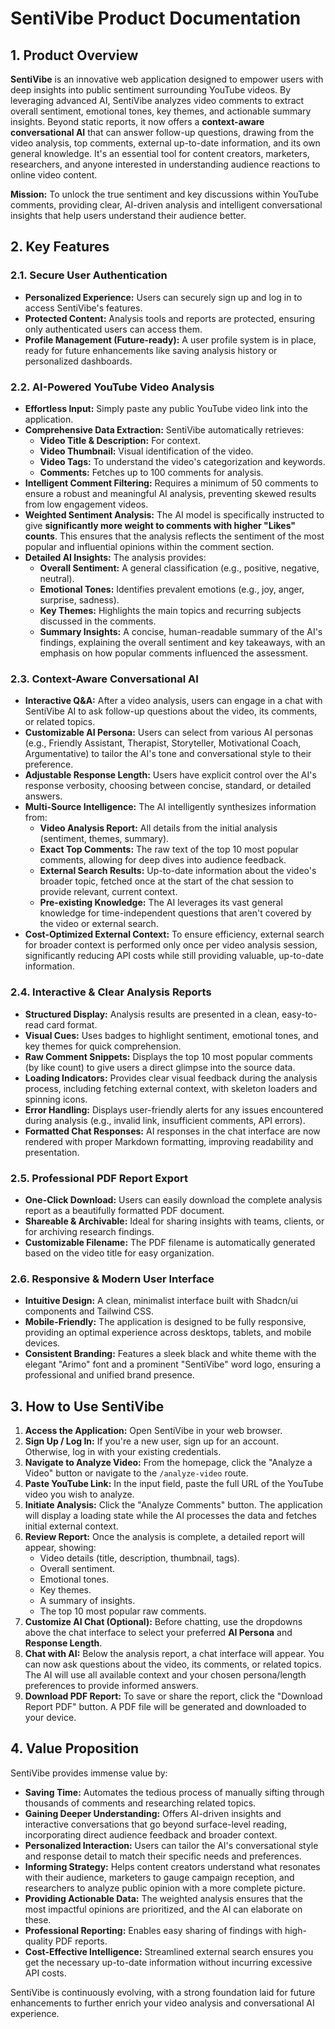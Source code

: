 # SentiVibe Product Documentation

## 1. Product Overview
**SentiVibe** is an innovative web application designed to empower users with deep insights into public sentiment surrounding YouTube videos. By leveraging advanced AI, SentiVibe analyzes video comments to extract overall sentiment, emotional tones, key themes, and actionable summary insights. Beyond static reports, it now offers a **context-aware conversational AI** that can answer follow-up questions, drawing from the video analysis, top comments, external up-to-date information, and its own general knowledge. It's an essential tool for content creators, marketers, researchers, and anyone interested in understanding audience reactions to online video content.

**Mission:** To unlock the true sentiment and key discussions within YouTube comments, providing clear, AI-driven analysis and intelligent conversational insights that help users understand their audience better.

## 2. Key Features

### 2.1. Secure User Authentication
*   **Personalized Experience:** Users can securely sign up and log in to access SentiVibe's features.
*   **Protected Content:** Analysis tools and reports are protected, ensuring only authenticated users can access them.
*   **Profile Management (Future-ready):** A user profile system is in place, ready for future enhancements like saving analysis history or personalized dashboards.

### 2.2. AI-Powered YouTube Video Analysis
*   **Effortless Input:** Simply paste any public YouTube video link into the application.
*   **Comprehensive Data Extraction:** SentiVibe automatically retrieves:
    *   **Video Title & Description:** For context.
    *   **Video Thumbnail:** Visual identification of the video.
    *   **Video Tags:** To understand the video's categorization and keywords.
    *   **Comments:** Fetches up to 100 comments for analysis.
*   **Intelligent Comment Filtering:** Requires a minimum of 50 comments to ensure a robust and meaningful AI analysis, preventing skewed results from low engagement videos.
*   **Weighted Sentiment Analysis:** The AI model is specifically instructed to give **significantly more weight to comments with higher "Likes" counts**. This ensures that the analysis reflects the sentiment of the most popular and influential opinions within the comment section.
*   **Detailed AI Insights:** The analysis provides:
    *   **Overall Sentiment:** A general classification (e.g., positive, negative, neutral).
    *   **Emotional Tones:** Identifies prevalent emotions (e.g., joy, anger, surprise, sadness).
    *   **Key Themes:** Highlights the main topics and recurring subjects discussed in the comments.
    *   **Summary Insights:** A concise, human-readable summary of the AI's findings, explaining the overall sentiment and key takeaways, with an emphasis on how popular comments influenced the assessment.

### 2.3. Context-Aware Conversational AI
*   **Interactive Q&A:** After a video analysis, users can engage in a chat with SentiVibe AI to ask follow-up questions about the video, its comments, or related topics.
*   **Customizable AI Persona:** Users can select from various AI personas (e.g., Friendly Assistant, Therapist, Storyteller, Motivational Coach, Argumentative) to tailor the AI's tone and conversational style to their preference.
*   **Adjustable Response Length:** Users have explicit control over the AI's response verbosity, choosing between concise, standard, or detailed answers.
*   **Multi-Source Intelligence:** The AI intelligently synthesizes information from:
    *   **Video Analysis Report:** All details from the initial analysis (sentiment, themes, summary).
    *   **Exact Top Comments:** The raw text of the top 10 most popular comments, allowing for deep dives into audience feedback.
    *   **External Search Results:** Up-to-date information about the video's broader topic, fetched once at the start of the chat session to provide relevant, current context.
    *   **Pre-existing Knowledge:** The AI leverages its vast general knowledge for time-independent questions that aren't covered by the video or external search.
*   **Cost-Optimized External Context:** To ensure efficiency, external search for broader context is performed only once per video analysis session, significantly reducing API costs while still providing valuable, up-to-date information.

### 2.4. Interactive & Clear Analysis Reports
*   **Structured Display:** Analysis results are presented in a clean, easy-to-read card format.
*   **Visual Cues:** Uses badges to highlight sentiment, emotional tones, and key themes for quick comprehension.
*   **Raw Comment Snippets:** Displays the top 10 most popular comments (by like count) to give users a direct glimpse into the source data.
*   **Loading Indicators:** Provides clear visual feedback during the analysis process, including fetching external context, with skeleton loaders and spinning icons.
*   **Error Handling:** Displays user-friendly alerts for any issues encountered during analysis (e.g., invalid link, insufficient comments, API errors).
*   **Formatted Chat Responses:** AI responses in the chat interface are now rendered with proper Markdown formatting, improving readability and presentation.

### 2.5. Professional PDF Report Export
*   **One-Click Download:** Users can easily download the complete analysis report as a beautifully formatted PDF document.
*   **Shareable & Archivable:** Ideal for sharing insights with teams, clients, or for archiving research findings.
*   **Customizable Filename:** The PDF filename is automatically generated based on the video title for easy organization.

### 2.6. Responsive & Modern User Interface
*   **Intuitive Design:** A clean, minimalist interface built with Shadcn/ui components and Tailwind CSS.
*   **Mobile-Friendly:** The application is designed to be fully responsive, providing an optimal experience across desktops, tablets, and mobile devices.
*   **Consistent Branding:** Features a sleek black and white theme with the elegant "Arimo" font and a prominent "SentiVibe" word logo, ensuring a professional and unified brand presence.

## 3. How to Use SentiVibe

1.  **Access the Application:** Open SentiVibe in your web browser.
2.  **Sign Up / Log In:** If you're a new user, sign up for an account. Otherwise, log in with your existing credentials.
3.  **Navigate to Analyze Video:** From the homepage, click the "Analyze a Video" button or navigate to the `/analyze-video` route.
4.  **Paste YouTube Link:** In the input field, paste the full URL of the YouTube video you wish to analyze.
5.  **Initiate Analysis:** Click the "Analyze Comments" button. The application will display a loading state while the AI processes the data and fetches initial external context.
6.  **Review Report:** Once the analysis is complete, a detailed report will appear, showing:
    *   Video details (title, description, thumbnail, tags).
    *   Overall sentiment.
    *   Emotional tones.
    *   Key themes.
    *   A summary of insights.
    *   The top 10 most popular raw comments.
7.  **Customize AI Chat (Optional):** Before chatting, use the dropdowns above the chat interface to select your preferred **AI Persona** and **Response Length**.
8.  **Chat with AI:** Below the analysis report, a chat interface will appear. You can now ask questions about the video, its comments, or related topics. The AI will use all available context and your chosen persona/length preferences to provide informed answers.
9.  **Download PDF Report:** To save or share the report, click the "Download Report PDF" button. A PDF file will be generated and downloaded to your device.

## 4. Value Proposition
SentiVibe provides immense value by:
*   **Saving Time:** Automates the tedious process of manually sifting through thousands of comments and researching related topics.
*   **Gaining Deeper Understanding:** Offers AI-driven insights and interactive conversations that go beyond surface-level reading, incorporating direct audience feedback and broader context.
*   **Personalized Interaction:** Users can tailor the AI's conversational style and response detail to match their specific needs and preferences.
*   **Informing Strategy:** Helps content creators understand what resonates with their audience, marketers to gauge campaign reception, and researchers to analyze public opinion with a more complete picture.
*   **Providing Actionable Data:** The weighted analysis ensures that the most impactful opinions are prioritized, and the AI can elaborate on these.
*   **Professional Reporting:** Enables easy sharing of findings with high-quality PDF reports.
*   **Cost-Effective Intelligence:** Streamlined external search ensures you get the necessary up-to-date information without incurring excessive API costs.

SentiVibe is continuously evolving, with a strong foundation laid for future enhancements to further enrich your video analysis and conversational AI experience.